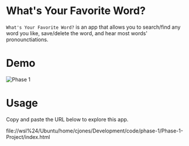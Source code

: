 # What's Your Favorite Word?
`What's Your Favorite Word?` is an app that allows you to search/find any word you like, save/delete the word, and hear most words' pronounctiations.

# Demo
![Phase 1](https://github.com/cedjones97/Phase-1-Project/assets/119764920/500cf4e4-b427-4592-976f-7c80fef7fd28)

# Usage
Copy and paste the URL below to explore this app.


file://wsl%24/Ubuntu/home/cjones/Development/code/phase-1/Phase-1-Project/index.html

